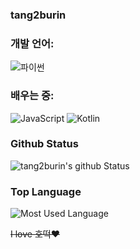 ### tang2burin


### 개발 언어:
![파이썬](https://img.shields.io/badge/-Python-3776ab?style=flat-square&logo=Python&logoColor=white)

### 배우는 중:
![JavaScript](https://img.shields.io/badge/-JavaScript-black?style=flat-square&logo=javascript)
![Kotlin](https://img.shields.io/badge/-Kotlin-0095D5?style=flat-square&logo=Kotlin&logoColor=white)

### Github Status
![tang2burin's github Status](https://github-readme-stats.vercel.app/api?username=tang2burin&count_private=true&show_icons=true&theme=tokyonight)

### Top Language
![Most Used Language](https://github-readme-stats.vercel.app/api/top-langs/?username=tang2burin&theme=tokyonight&layout=compact)<br/>

~~I love 호떡❤~~
